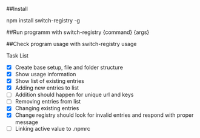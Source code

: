 ##Install

npm install switch-registry -g

##Run programm with
switch-registry {command} {args}

##Check program usage with
switch-registry usage

Task List

- [x] Create base setup, file and folder structure
- [x] Show usage information
- [x] Show list of existing entries
- [x] Adding new entries to list
- [ ] Addition should happen for unique url and keys
- [ ] Removing entries from list
- [x] Changing existing entries
- [x] Change registry should look for invalid entries and respond with proper message
- [ ] Linking active value to .npmrc